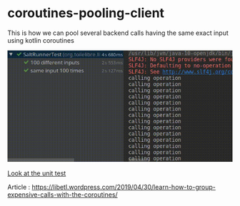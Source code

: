 # coroutines-pooling-client
This is how we can pool several backend calls having the same exact input using kotlin coroutines

![Screencast](screencast.gif)

[Look at the unit test](src/test/kotlin/org/toilelibre/libe/poolingclient/SaltRunnerTest.kt)

Article : https://libetl.wordpress.com/2019/04/30/learn-how-to-group-expensive-calls-with-the-coroutines/
